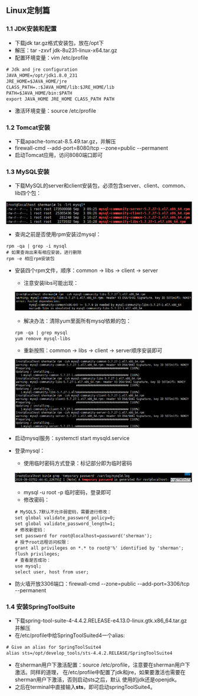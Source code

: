 ## Linux定制篇

### 1.1 JDK安装和配置
- 下载jdk tar.gz格式安装包，放在/opt下
- 解压：tar -zxvf jdk-8u231-linux-x64.tar.gz
- 配置环境变量：vim /etc/profile
```properties
# Jdk and jre configuration
JAVA_HOME=/opt/jdk1.8.0_231
JRE_HOME=$JAVA_HOME/jre
CLASS_PATH=.:$JAVA_HOME/lib:$JRE_HOME/lib
PATH=$JAVA_HOME/bin:$PATH
export JAVA_HOME JRE_HOME CLASS_PATH PATH
```
- 激活环境变量：source /etc/profile

### 1.2 Tomcat安装
- 下载apache-tomcat-8.5.49.tar.gz，并解压
- firewall-cmd --add-port=8080/tcp --zone=public --permanent
- 启动Tomcat应用，访问8080端口即可

### 1.3 MySQL安装
- 下载MySQL的server和client安装包，必须包含server、client、common、lib四个包：

![](imgs/mysql_1.png)
- 查询之前是否使用rpm安装过mysql：
```shell
rpm -qa | grep -i mysql
# 如果查询出来有相应安装，进行删除
rpm -e 相应rpm安装包 
```
- 安装四个rpm文件，顺序：common -> libs -> client -> server
    - 注意安装libs可能出现：
    
    ![](imgs/mysql_2.png)
    - 解决办法：清除yum里面所有mysql依赖的包：
    ```shell
    rpm -qa | grep mysql
    yum remove mysql-libs
    ```
    - 重新按照：common -> libs -> client -> server顺序安装即可
    
    ![](imgs/mysql_3.png)
- 启动mysql服务：systemctl start mysqld.service
- 登录mysql：
    - 使用临时密码方式登录：标记部分即为临时密码
    
    ![](imgs/mysql_4.png)
    - mysql -u root -p 临时密码，登录即可
    - 修改密码：
    ```shell
    # MySQL5.7默认不允许弱密码，需要进行修改：
    set global validate_password_policy=0;
    set global validate_password_length=1;
    # 修改新密码：
    set password for root@localhost=password('sherman');
    # 授予root远程访问权限：
    grant all privileges on *.* to root@'%' identified by 'sherman';
    flush privileges;
    # 查看是否成功：
    use mysql;
    select user, host from user;
    ```
- 防火墙开放3306端口：firewall-cmd --zone=public --add-port=3306/tcp --permanent

### 1.4 安装SpringToolSuite
- 下载spring-tool-suite-4-4.4.2.RELEASE-e4.13.0-linux.gtk.x86_64.tar.gz并解压
- 在/etc/profile中给SpringToolSuited4一个alias:
```shell
# Give an alias for SpringToolSuite4
alias sts=/opt/develop_tools/sts-4.4.2.RELEASE/SpringToolSuite4
```
- 在sherman用户下激活配置：source /etc/profile，注意要在sherman用户下激活。同样的道理，
在/etc/profile中配置了jdk和jre，如果要激活也需要在sherman用户下激活，否则启动sts之后，默认
使用的jdk还是openjdk。
- 之后在terminal中直接输入**sts**，即可启动springToolSuite4。